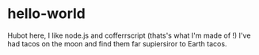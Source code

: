 # hello-world
Hubot here, I like node.js and cofferrscript (thats's what I'm made of !)
I've had tacos on the moon and find them far supiersiror to Earth tacos.
